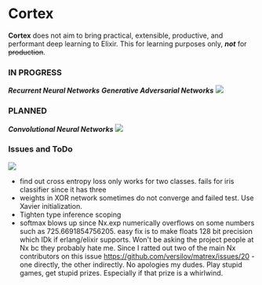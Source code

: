 # Cortex

__Cortex__ does not aim to bring practical, extensible, productive, and performant deep learning to Elixir. This for learning purposes only, ___not___ for ~~production~~.


### IN PROGRESS  
___Recurrent Neural Networks___
___Generative Adversarial Networks___
![](https://66.media.tumblr.com/e36ab29c9357a7bc309fdc5971409aa7/tumblr_okoovm5sRD1rzu2xzo4_r1_400.gif)

### PLANNED

___Convolutional Neural Networks___
![](https://i.imgur.com/yhPAgPK.gif)
  
### Issues and ToDo
![](https://user-images.githubusercontent.com/256203/70104032-bb050400-1634-11ea-8469-7d48f8ae1c46.gif)

* find out cross entropy loss only works for two classes. fails for iris classifier since it has three
* weights in XOR network sometimes do not converge and failed test. Use Xavier initialization.
* Tighten type inference scoping
* softmax blows up since Nx.exp numerically overflows on some numbers such as 725.6691854756205.
easy fix is to make floats 128 bit precision which IDk if erlang/elixir supports. Won't be asking
the project people at Nx bc they probably hate me. Since I ratted out two of the main Nx contributors
on this issue https://github.com/versilov/matrex/issues/20 - one directly, the other indirectly.
No apologies my dudes. Play stupid games, get stupid prizes. Especially if that prize is a whirlwind.